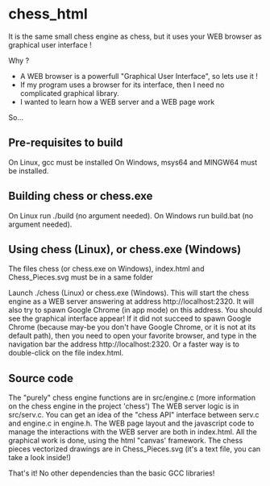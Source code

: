 # chess_html

It is the same small chess engine as chess, but it uses your WEB browser as graphical user interface !

Why ?
- A WEB browser is a powerfull "Graphical User Interface", so lets use it !
- If my program uses a browser for its interface, then I need no complicated graphical library.
- I wanted to learn how a WEB server and a WEB page work

So...

## Pre-requisites to build

On Linux, gcc must be installed
On Windows, msys64 and MINGW64 must be installed.

## Building chess or chess.exe

On Linux run  ./build (no argument needed).
On Windows run build.bat (no argument needed).

## Using chess (Linux), or chess.exe (Windows)

The files chess (or chess.exe on Windows), index.html and Chess_Pieces.svg must be in a same folder

Launch ./chess (Linux) or chess.exe (Windows). This will start the chess engine as a WEB server answering at address http://localhost:2320. It will also try to spawn Google Chrome (in app mode) on this address. You should see the graphical interface appear! If it did not succeed to spawn Google Chrome (because may-be you don't have Google Chrome, or it is not at its default path), then you need to open your favorite browser, and type in the navigation bar the address http://localhost:2320. Or a faster way is to double-click on the file index.html.

## Source code

The "purely" chess engine functions are in src/engine.c (more information on the chess engine in the project 'chess')
The WEB server logic is in src/serv.c.
You can get an idea of the "chess API" interface between serv.c and engine.c in engine.h.
The WEB page layout and the javascript code to manage the interactions with the WEB server are both in index.html. All the graphical work is done, using the html "canvas' framework.
The chess pieces vectorized drawings are in Chess_Pieces.svg (it's a text file, you can take a look inside!)

That's it! No other dependencies than the basic GCC libraries!
